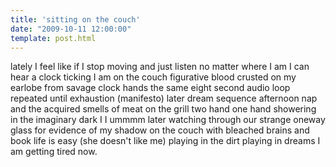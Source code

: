 ```yaml
---
title: 'sitting on the couch'
date: "2009-10-11 12:00:00"
template: post.html
---
```


lately I feel like if I stop moving and just listen no matter where I am I can hear a clock ticking I am on the couch figurative blood crusted on my earlobe from savage clock hands the same eight second audio loop repeated until exhaustion (manifesto) later dream sequence afternoon nap and the acquired smells of meat on the grill two hand one hand showering in the imaginary dark I I ummmm later watching through our strange oneway glass for evidence of my shadow on the couch with bleached brains and book life is easy (she doesn't like me) playing in the dirt playing in dreams I am getting tired now.